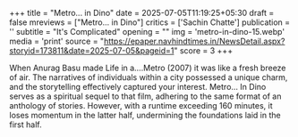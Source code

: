 +++
title = "Metro... in Dino"
date = 2025-07-05T11:19:25+05:30
draft = false
mreviews = ["Metro... in Dino"]
critics = ['Sachin Chatte']
publication = ''
subtitle = "It's Complicated"
opening = ""
img = 'metro-in-dino-15.webp'
media = 'print'
source = "https://epaper.navhindtimes.in/NewsDetail.aspx?storyid=173811&date=2025-07-05&pageid=1"
score = 3
+++

When Anurag Basu made Life in a….Metro (2007) it was like a fresh breeze of air. The narratives of individuals within a city possessed a unique charm, and the storytelling effectively captured your interest. Metro… In Dino serves as a spiritual sequel to that film, adhering to the same format of an anthology of stories. However, with a runtime exceeding 160 minutes, it loses momentum in the latter half, undermining the foundations laid in the first half.

